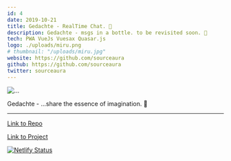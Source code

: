 ```yaml
---
id: 4
date: 2019-10-21
title: Gedachte - RealTime Chat. 💭
description: Gedachte - msgs in a bottle. to be revisited soon. 💭
tech: PWA VueJs Vuesax Quasar.js
logo: ./uploads/miru.png
# thumbnail: "/uploads/miru.jpg"
website: https://github.com/sourceaura
github: https://github.com/sourceaura
twitter: sourceaura
---
```


<!-- update thumbnail -->

![...](/uploads/gedachte.png)

Gedachte - ...share the essence of imagination. 💭

---

[Link to Repo](https://github.com/SourceAura/gedachte)

[Link to Project](https://gedachte.netlify.com)

[![Netlify Status](https://api.netlify.com/api/v1/badges/89f4aa8e-e094-4f48-ad40-0c6dde1dc63a/deploy-status)](https://app.netlify.com/sites/gedachte/deploys)
